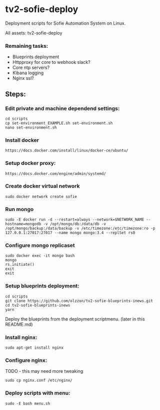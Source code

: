 # tv2-sofie-deploy
Deployment scripts for Sofie Automation System on Linux.


All assets: tv2-sofie-deploy
### Remaining tasks:
- Blueprints deployment
- Httpproxy for core to webhook slack?
- Core ntp servers?
- Kibana logging
- Nginx ssl?

    
## Steps:

### Edit private and machine dependend settings:
```
cd scripts
cp set-environment_EXAMPLE.sh set-environment.sh
nano set-environment.sh
```
### Install docker
```
https://docs.docker.com/install/linux/docker-ce/ubuntu/
```
### Setup docker proxy:
```
https://docs.docker.com/engine/admin/systemd/ 
```
### Create docker virtual network
```
sudo docker network create sofie
```
### Run mongo
```
sudo -E docker run -d --restart=always --network=$NETWORK_NAME --hostname=mongodb -v /opt/mongo/db:/data/db -v /opt/mongo/backup:/data/backup -v /etc/timezone:/etc/timezone:ro -p 127.0.0.1:27017:27017 --name mongo mongo:3.4 --replSet rs0
```
### Configure mongo replicaset
```
sudo docker exec -it mongo bash
mongo
rs.initiate()
exit
exit
```


### Setup blueprints deployment:
```
cd scripts
git clone https://github.com/olzzon/tv2-sofie-blueprints-inews.git
cd tv2-sofie-blueprints-inews
yarn
```
Deploy the blueprints from the deployment scriptmenu. (later in this README.md)

### Install nginx:
````
sudo apt-get install nginx
````
### Configure nginx:
TODO - this may need more tweaking
```
sudo cp nginx.conf /etc/nginx/
```

### Deploy scripts with menu:
```
sudo -E bash menu.sh
```